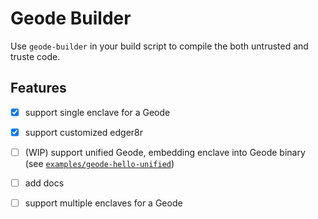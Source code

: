 # Geode Builder

Use `geode-builder` in your build script to compile the both untrusted and truste code.

## Features

- [x] support single enclave for a Geode
- [x] support customized edger8r
- [ ] (WIP) support unified Geode, embedding enclave into Geode binary (see [`examples/geode-hello-unified`](./examples/geode-hello-unified))
- [ ] add docs
- [ ] support multiple enclaves for a Geode







